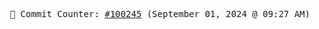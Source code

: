 <p align="center">
    <samp>
        📮 Commit Counter: <a href="https://github.com/Javascript-void0/Javascript-void0/commits/main">#100245</a> (September 01, 2024 @ 09:27 AM)
    </samp>
</p>
